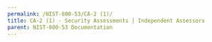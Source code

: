 ```yaml
---
permalink: /NIST-800-53/CA-2 (1)/
title: CA-2 (1) - Security Assessments | Independent Assessors
parent: NIST-800-53 Documentation
---
```

